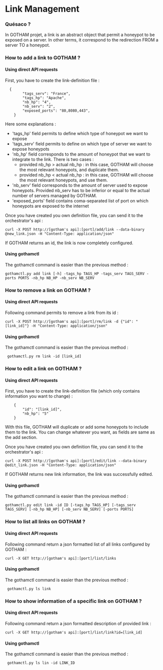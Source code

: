 # Link Management

### Quésaco ?

In GOTHAM projet, a link is an abstract object that permit a honeypot to be exposed on a server. In other terms, it correspond to the redirection FROM a server TO a honeypot.

### How to add a link to GOTHAM ?

#### Using direct API requests

First, you have to create the link-definition file :

```
  {
        "tags_serv": "France",
        "tags_hp": "Apache",
        "nb_hp": "4",
        "nb_serv": "2",
        "exposed_ports": "80,8080,443",
    }

```

Here some explanations :
* 'tags_hp' field permits to define which type of honeypot we want to expose
* 'tags_serv' field permits to define on which type of server we want to expose honeypots
* 'nb_hp' field corresponds to the amount of honeypot that we want to integrate to the link. There is two cases :
  * provided nb_hp > actual nb_hp : in this case, GOTHAM will choose the most relevant honeypots, and duplicate them.
  * provided nb_hp < actual nb_hp : in this case, GOTHAM will choose the most relevant honeypots, and use them.
* 'nb_serv' field corresponds to the amount of server used to expose honeypots. Provided nb_serv has to be inferior or equal to the actual number of servers managed by GOTHAM.
* 'exposed_ports' field contains coma-separated list of port on which honeypots are exposed to the internet

Once you have created you own definition file, you can send it to the orchestrator's api :

```
curl -X POST http://[gotham's api]:[port]/add/link --data-binary @new_link.json -H "Content-Type: application/json"
```

If GOTHAM returns an id, the link is now completely configured.

#### Using gothamctl

The gothamctl command is easier than the previous method :
```
gothamctl.py add link [-h] -tags_hp TAGS_HP -tags_serv TAGS_SERV -ports PORTS -nb_hp NB_HP -nb_serv NB_SERV
```

### How to remove a link on GOTHAM ?

#### Using direct API requests
Following command permits to remove a link from its id :
```
curl -X POST http://[gotham's api]:[port]/rm/link -d {"id": "[link_id]"} -H "Content-Type: application/json"
```

#### Using gothamctl

The gothamctl command is easier than the previous method :
```
 gothamctl.py rm link -id [link_id]
```

### How to edit a link on GOTHAM ?

#### Using direct API requests

First, you have to create the link-definition file (which only contains information you want to change) :

```
    {
        "id": "[link_id]",
        "nb_hp": "5"
    }

```
With this file, GOTHAM will duplicate or add some honeypots to include them to the link. You can change whatever you want, as fields are same as the add section.

Once you have created you own definition file, you can send it to the orchestrator's api :

```
curl -X POST http://[gotham's api]:[port]/edit/link --data-binary @edit_link.json -H "Content-Type: application/json"
```

If GOTHAM returns new link information, the link was successfully edited.

#### Using gothamctl

The gothamctl command is easier than the previous method :
```
gothamctl.py edit link -id ID [-tags_hp TAGS_HP] [-tags_serv TAGS_SERV] [-nb_hp NB_HP] [-nb_serv NB_SERV] [-ports PORTS]
```

### How to list all links on GOTHAM ?

#### Using direct API requests

Following command return a json formatted list of all links configured by GOTHAM :
```
curl -X GET http://[gotham's api]:[port]/list/links
```

#### Using gothamctl

The gothamctl command is easier than the previous method :
```
 gothamctl.py ls link
```

### How to show information of a specific link on GOTHAM ?

#### Using direct API requests

Following command return a json formatted description of provided link :
```
curl -X GET http://[gotham's api]:[port]/list/link?id=[link_id]
```

#### Using gothamctl

The gothamctl command is easier than the previous method :
```
 gothamctl.py ls lin -id LINK_ID
```
